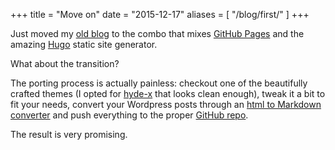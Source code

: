 +++
title = "Move on"
date = "2015-12-17"
aliases = [ "/blog/first/" ]
+++

Just moved my [old blog](https://devnone.wordpress.com) to the combo that mixes
[GitHub Pages](https://pages.github.com/) and the amazing
[Hugo](https://gohugo.io/) static site generator.

What about the transition?

<!--more-->

The porting process is actually painless: checkout one of the beautifully
crafted themes (I opted for [hyde-x](https://github.com/zyro/hyde-x) that looks
clean enough), tweak it a bit to fit your needs, convert your Wordpress posts
through an [html to Markdown
converter](https://domchristie.github.io/to-markdown/) and push everything to
the proper [GitHub repo](https://github.com/nazavode/nazavode.github.io).

The result is very promising.
